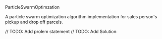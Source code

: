 
ParticleSwarmOptimzation

A particle swarm optimization algorithm implementation for sales person's pickup and drop off parcels.

// TODO: Add prolem statement
// TODO: Add Solution
